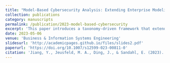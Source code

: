 ```yaml
---
title: "Model-Based Cybersecurity Analysis: Extending Enterprise Modeling to Critical Infrastructure Cybersecurity"
collection: publications
category: manuscripts
permalink: /publication/2023-model-based-cybersecurity
excerpt: 'This paper introduces a taxonomy-driven framework that extends enterprise modeling to analyze cybersecurity in critical infrastructures. It addresses cyber-physical dependencies, vulnerability assessment, and cascading failure analysis to enhance resilience in complex systems.'
date: 2023-05-06
venue: 'Business & Information Systems Engineering'
slidesurl: 'http://academicpages.github.io/files/slides2.pdf'
paperurl: 'https://doi.org/10.1007/s12599-023-00811-0'
citation: 'Jiang, Y., Jeusfeld, M. A., Ding, J., & Sandahl, E. (2023). "Model-Based Cybersecurity Analysis: Extending Enterprise Modeling to Critical Infrastructure Cybersecurity." <i>Business & Information Systems Engineering</i>, 65(6), 643–676.'
---
```

